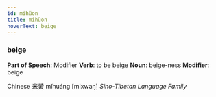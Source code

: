 ```yaml
---
id: mihüon
title: mihüon
hoverText: beige
---
```


### beige

**Part of Speech**: Modifier
**Verb**: to be beige
**Noun**: beige-ness
**Modifier**: beige

Chinese 米黃 mǐhuáng [mixwaŋ]
*Sino-Tibetan Language Family*